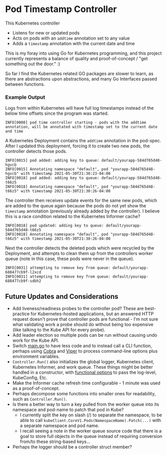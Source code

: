 # Pod Timestamp Controller

This Kubernetes controller

* Listens for new or updated pods
* Acts on pods with an `addtime` annotation set to any value
* Adds a `timestamp` annotation with the current date and time

This is my foray into using Go for Kubernetes programming, and this project currently represents a balance of quality and proof-of-concept / "get something out the door." :)

So far I find the Kubernetes related GO packages are slower to learn, as there are abstractions upon abstractions, and many Go Interfaces passed between functions.

### Example Output

Logs from within Kubernetes will have full log timestamps instead of the below time offsets since the program was started.

```
INFO[0000] pod time controller starting - pods with the addtime annotation, will be annotated with timestamp set to the current date and time 
```

A Kubernetes Deployment contains the `addtime` annotation in the pod-spec. After I updated this deployment, forcing it to create two new pods, the controller detects those pods.

```
INFO[0015] pod added: adding key to queue: default/yourapp-584d765d48-hgvcb 
INFO[0015] Annotating namespace "default", pod "yourapp-584d765d48-hgvcb" with timestamp 2021-05-30T21:30:23-04:00 
INFO[0018] pod added: adding key to queue: default/yourapp-584d765d48-t66z5 
INFO[0018] Annotating namespace "default", pod "yourapp-584d765d48-t66z5" with timestamp 2021-05-30T21:30:26-04:00 
```

The controller then receives update events for the same new pods, which are added to the queue again because the pods do not yet show the `timestamp` annotation (previously already added by the controller). I believe this is a race condition related to the Kubernetes Informer cache?

```
INFO[0018] pod updated: adding key to queue: default/yourapp-584d765d48-t66z5 
INFO[0018] Annotating namespace "default", pod "yourapp-584d765d48-t66z5" with timestamp 2021-05-30T21:30:26-04:00
```

Next the controller detects the deleted pods which were recycled by the Deployment, and attempts to clean them up  from the controllers worker queue (note in this case, these pods were never in the queue).

```
INFO[0031] attempting to remove key from queue: default/yourapp-688477cb9f-l2xcd 
INFO[0031] attempting to remove key from queue: default/yourapp-688477cb9f-sdbh2 
```

## Future Updates and Considerations

* Add liveness/readiness probes to the controller pod? These are best-practice for Kubernetes-hosted applications, but an answered HTTP request doesn't prove that controller pods are functional - I'm not sure what validating work a probe should do without being too expensive (like talking to the Kube API for every probe).
* Add leader election so multiple pods can be run without causing undo work for the Kube API.
* Switch [main.go](./cmd/main.go) to have less code and to instead call a CLI function, perhaps using [Cobra](https://github.com/spf13/cobra) and [Viper](https://github.com/spf13/viper) to process command-line options plus environment variables.
* `Controller.Run()` also initializes the global logger, Kubernetes client, Kubernetes Informer, and work queue. These things might be better handled in a constructor, with [functional options](https://dave.cheney.net/2014/10/17/functional-options-for-friendly-apis) to pass the log-level, KubeConfig, Etc.
* Make the Informer cache refresh time configurable - 1 minute was used as a proof-of-concept.
* Perhaps decompose some functions into smaller ones for readability, such as `Controller.Run()`.
* Is there a better way to turn a key pulled from the worker queue into its namespace and pod-name to patch that pod in Kube?
	* I currently split the key on slash (/) to separate the namespace, to be able to call `kubeClient.CoreV1.Pods(NamespaceName).Patch(...)` with a separate namespace and pod name.
	* I recall seeing a note in the worker queue source code that there is a goal to store full objects in the queue instead of requiring conversion from/to these string-based keys...
* Perhaps the logger should be a controller struct member?
